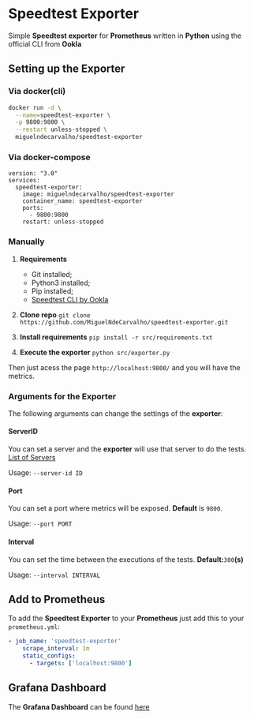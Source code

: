 # Speedtest Exporter

Simple **Speedtest exporter** for **Prometheus** written in **Python** using the
official CLI from **Ookla**

## Setting up the Exporter

### Via **docker(cli)**

```bash
docker run -d \
  --name=speedtest-exporter \
  -p 9800:9800 \
  --restart unless-stopped \
  miguelndecarvalho/speedtest-exporter
```

### Via **docker-compose**

```docker-compose
version: "3.0"
services:
  speedtest-exporter:
    image: miguelndecarvalho/speedtest-exporter
    container_name: speedtest-exporter
    ports:
      - 9800:9800
    restart: unless-stopped
```

### Manually

1. **Requirements**

   - Git installed;
   - Python3 installed;
   - Pip installed;
   - [Speedtest CLI by Ookla][1]

2. **Clone repo**
   `git clone https://github.com/MiguelNdeCarvalho/speedtest-exporter.git`

3. **Install requirements**
   `pip install -r src/requirements.txt`

4. **Execute the exporter**
   `python src/exporter.py`

Then just acess the page `http://localhost:9800/` and you will have the metrics.

### Arguments for the Exporter

The following arguments can change the settings of the **exporter**:

#### ServerID

You can set a server and the **exporter** will use that server to do the tests.
[List of Servers][2]

Usage: `--server-id ID`

#### Port

You can set a port where metrics will be exposed. **Default** is `9800`.

Usage: `--port PORT`

#### Interval

You can set the time between the executions of the tests. **Default:**`300`**(s)**

Usage: `--interval INTERVAL`

## Add to Prometheus

To add the **Speedtest Exporter** to your **Prometheus** just add this to your `prometheus.yml`:

```yml
- job_name: 'speedtest-exporter'
    scrape_interval: 1m
    static_configs:
      - targets: ['localhost:9800']
```

## Grafana Dashboard

The **Grafana Dashboard** can be found [here][3]

[1]: https://www.speedtest.net/apps/cli
[2]: https://williamyaps.github.io/wlmjavascript/servercli.html
[3]: https://grafana.com/grafana/dashboards/13665
